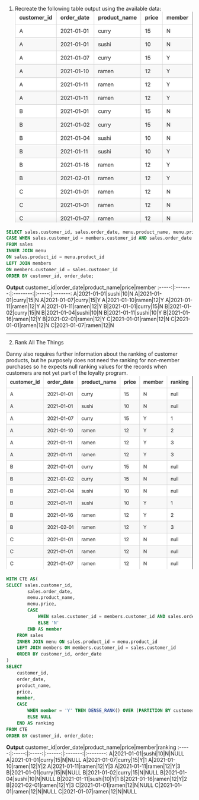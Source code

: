 1. Recreate the following table output using the available data:
![](https://github.com/imanjokko/Dannys-Diner/blob/main/images/bonus%201.png)
```sql
SELECT sales.customer_id, sales.order_date, menu.product_name, menu.price,
CASE WHEN sales.customer_id = members.customer_id AND sales.order_date >= members.join_date THEN 'Y' ELSE 'N' END AS member
FROM sales
INNER JOIN menu
ON sales.product_id = menu.product_id
LEFT JOIN members
ON members.customer_id = sales.customer_id
ORDER BY customer_id, order_date;
```
**Output**
customer_id|order_date|product_name|price|member
:-----:|:-------:|:--------:|:-----:|:-------:
A|2021-01-01|sushi|10|N
A|2021-01-01|curry|15|N
A|2021-01-07|curry|15|Y
A|2021-01-10|ramen|12|Y
A|2021-01-11|ramen|12|Y
A|2021-01-11|ramen|12|Y
B|2021-01-01|curry|15|N
B|2021-01-02|curry|15|N
B|2021-01-04|sushi|10|N
B|2021-01-11|sushi|10|Y
B|2021-01-16|ramen|12|Y
B|2021-02-01|ramen|12|Y
C|2021-01-01|ramen|12|N
C|2021-01-01|ramen|12|N
C|2021-01-07|ramen|12|N

---
2. Rank All The Things

Danny also requires further information about the ranking of customer products, but he purposely does not need the ranking for non-member purchases so he expects null ranking values for the records when customers are not yet part of the loyalty program.
![](https://github.com/imanjokko/Dannys-Diner/blob/main/images/bonus2.png)
```sql
WITH CTE AS(
SELECT sales.customer_id, 
        sales.order_date, 
        menu.product_name, 
        menu.price,
        CASE 
            WHEN sales.customer_id = members.customer_id AND sales.order_date >= members.join_date THEN 'Y' 
            ELSE 'N' 
        END AS member
    FROM sales
    INNER JOIN menu ON sales.product_id = menu.product_id
    LEFT JOIN members ON members.customer_id = sales.customer_id
	ORDER BY customer_id, order_date
)
SELECT 
    customer_id, 
    order_date, 
    product_name, 
    price, 
    member,
    CASE 
        WHEN member = 'Y' THEN DENSE_RANK() OVER (PARTITION BY customer_id, member ORDER BY order_date) 
        ELSE NULL
    END AS ranking
FROM CTE
ORDER BY customer_id, order_date;
```
**Output**
customer_id|order_date|product_name|price|member|ranking
:-----:|:-----:|:-----:|:------:|:-------:|:--------:
A|2021-01-01|sushi|10|N|NULL
A|2021-01-01|curry|15|N|NULL
A|2021-01-07|curry|15|Y|1
A|2021-01-10|ramen|12|Y|2
A|2021-01-11|ramen|12|Y|3
A|2021-01-11|ramen|12|Y|3
B|2021-01-01|curry|15|N|NULL
B|2021-01-02|curry|15|N|NULL
B|2021-01-04|sushi|10|N|NULL
B|2021-01-11|sushi|10|Y|1
B|2021-01-16|ramen|12|Y|2
B|2021-02-01|ramen|12|Y|3
C|2021-01-01|ramen|12|N|NULL
C|2021-01-01|ramen|12|N|NULL
C|2021-01-07|ramen|12|N|NULL


